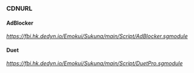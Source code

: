 ### CDNURL ###


#### AdBlocker ####
*https://fbi.hk.dedyn.io/Emokui/Sukuna/main/Script/AdBlocker.sgmodule*


#### Duet ####
*https://fbi.hk.dedyn.io/Emokui/Sukuna/main/Script/DuetPro.sgmodule*
